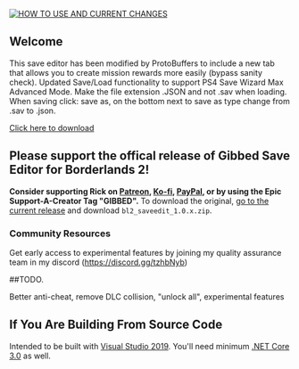 [![HOW TO USE AND CURRENT CHANGES](https://i9.ytimg.com/vi/OwmUj_7a_YU/mqdefault.jpg?v=64a26ed9&sqp=CLzBj6UG&rs=AOn4CLC5o85FH6zFoKD4VzBvRnbg__9sxg)](https://www.youtube.com/watch?v=OwmUj_7a_YU)
## Welcome

This save editor has been modified by ProtoBuffers to include a new tab that allows you to create mission rewards more easily (bypass sanity check). Updated Save/Load functionality to support PS4 Save Wizard Max Advanced Mode. Make the file extension .JSON and not .sav when loading. When saving click: save as, on the bottom next to save as type change from .sav to .json. 

[Click here to download]([https://github.com/xcier/Gibbed.Borderlands2/releases](https://github.com/xcier/Gibbed.TTAoDK/releases))

## Please  support the offical release of Gibbed Save Editor for Borderlands 2! 
**Consider supporting Rick on [Patreon](https://patreon.com/gibbed), [Ko-fi](https://ko-fi.com/gibbed), [PayPal](https://paypal.me/gibbed), or by using the Epic Support-A-Creator Tag "GIBBED".**
To download the original, [go to the current release](https://github.com/gibbed/Gibbed.Borderlands2/releases/latest) and download `bl2_saveedit_1.0.x.zip`.

### Community Resources

Get early access to experimental features by joining my quality assurance team in my discord (https://discord.gg/tzhbNyb)

##TODO.

Better anti-cheat, remove DLC collision, "unlock all", experimental features

## If You Are Building From Source Code

Intended to be built with [Visual Studio 2019](https://visualstudio.microsoft.com/vs/). You'll need minimum [.NET Core 3.0](https://dotnet.microsoft.com/download/dotnet-core/3.0) as well.
